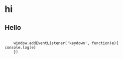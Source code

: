 # hi
## Hello

<code>
    window.addEventListener('keydown', function(e){
console.log(e)
    })
</code>